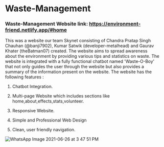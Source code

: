 # Waste-Management

### Waste-Management Website link: https://environment-friend.netlify.app/#home


This was a website our team Skynet consisting of Chandra Pratap Singh Chauhan (@banji7902), Kumar Satwik (developer-metalhead) and Gaurav Khater (theBatman07) created. The website aims to spread awareness about the environment by providing various tips and statistics on waste. The website is integrated with a fully functional chatbot named 'Waste-O-Boy' that not only guides the user through the website but also provides a summary of the information present on the website. The website has the following features :

1) Chatbot Integration.

2) Multi-page Website which includes sections like home,about,effects,stats,volunteer.

3) Responsive Website.

4) Simple and Professional Web Design

5) Clean, user friendly navigation.


![WhatsApp Image 2021-06-26 at 3 47 51 PM](https://user-images.githubusercontent.com/82439481/123509957-4a01c300-d696-11eb-99b7-f8dcc4ba1ba1.jpeg)

